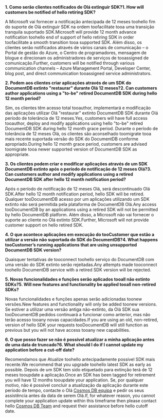 <span data-ttu-id="4b9db-101">**1. Como serão clientes notificados de Olá extinguir SDK?**</span><span class="sxs-lookup"><span data-stu-id="4b9db-101">**1. How will customers be notified of hello retiring SDK?**</span></span>

<span data-ttu-id="4b9db-102">A Microsoft vai fornecer a notificação antecipada de 12 meses toohello fim do suporte de Olá extinguir SDK na ordem toofacilitate tooa uma transição tranquila suportado SDK.</span><span class="sxs-lookup"><span data-stu-id="4b9db-102">Microsoft will provide 12 month advance notification toohello end of support of hello retiring SDK in order toofacilitate a smooth transition tooa supported SDK.</span></span> <span data-ttu-id="4b9db-103">Além disso, os clientes serão notificados através de vários canais de comunicação – o Portal de gestão do Azure, o Centro de programadores, mensagem de blogue e direcionam os administradores de serviços de tooassigned de comunicação.</span><span class="sxs-lookup"><span data-stu-id="4b9db-103">Further, customers will be notified through various communication channels – Azure Management Portal, Developer Center, blog post, and direct communication tooassigned service administrators.</span></span>

<span data-ttu-id="4b9db-104">**2. Podem aos clientes criar aplicações através de um SDK do DocumentDB extinto "restaurar" durante Olá 12 meses?**</span><span class="sxs-lookup"><span data-stu-id="4b9db-104">**2. Can customers author applications using a "to-be" retired DocumentDB SDK during hello 12 month period?**</span></span> 

<span data-ttu-id="4b9db-105">Sim, os clientes têm acesso total tooauthor, implementará e modificação das aplicações utilizar Olá "restaurar" extinto DocumentDB SDK durante Olá período de tolerância de 12 meses.</span><span class="sxs-lookup"><span data-stu-id="4b9db-105">Yes, customers will have full access tooauthor, deploy and modify applications using hello "to-be" retired DocumentDB SDK during hello 12 month grace period.</span></span> <span data-ttu-id="4b9db-106">Durante o período de tolerância de 12 meses Olá, os clientes são aconselhado toomigrate tooa mais recente suportada versão do SDK do DocumentDB conforme apropriado.</span><span class="sxs-lookup"><span data-stu-id="4b9db-106">During hello 12 month grace period, customers are advised toomigrate tooa newer supported version of DocumentDB SDK as appropriate.</span></span>

<span data-ttu-id="4b9db-107">**3. Os clientes podem criar e modificar aplicações através de um SDK DocumentDB extinto após o período de notificação de 12 meses Olá?**</span><span class="sxs-lookup"><span data-stu-id="4b9db-107">**3. Can customers author and modify applications using a retired DocumentDB SDK after hello 12 month notification period?**</span></span>

<span data-ttu-id="4b9db-108">Após o período de notificação de 12 meses Olá, será descontinuado Olá SDK.</span><span class="sxs-lookup"><span data-stu-id="4b9db-108">After hello 12 month notification period, hello SDK will be retired.</span></span> <span data-ttu-id="4b9db-109">Qualquer tooDocumentDB acesso por um aplicações utilizando um SDK extinto não será permitida pela plataforma de DocumentDB Olá.</span><span class="sxs-lookup"><span data-stu-id="4b9db-109">Any access tooDocumentDB by an applications using a retired SDK will not be permitted by hello DocumentDB platform.</span></span> <span data-ttu-id="4b9db-110">Além disso, a Microsoft não vai fornecer o suporte ao cliente no Olá extinto SDK.</span><span class="sxs-lookup"><span data-stu-id="4b9db-110">Further, Microsoft will not provide customer support on hello retired SDK.</span></span>

<span data-ttu-id="4b9db-111">**4. O que acontece aplicações em execução do tooCustomer que estão a utilizar a versão não suportada do SDK do DocumentDB?**</span><span class="sxs-lookup"><span data-stu-id="4b9db-111">**4. What happens tooCustomer’s running applications that are using unsupported DocumentDB SDK version?**</span></span>

<span data-ttu-id="4b9db-112">Quaisquer tentativas de tooconnect toohello serviço do DocumentDB com uma versão do SDK extinto serão rejeitadas.</span><span class="sxs-lookup"><span data-stu-id="4b9db-112">Any attempts made tooconnect toohello DocumentDB service with a retired SDK version will be rejected.</span></span> 

<span data-ttu-id="4b9db-113">**5. Novas funcionalidades e funções serão aplicados tooall não extinto SDKs?**</span><span class="sxs-lookup"><span data-stu-id="4b9db-113">**5. Will new features and functionality be applied tooall non-retired SDKs?**</span></span>

<span data-ttu-id="4b9db-114">Novas funcionalidades e funções apenas serão adicionadas toonew versões.</span><span class="sxs-lookup"><span data-stu-id="4b9db-114">New features and functionality will only be added toonew versions.</span></span> <span data-ttu-id="4b9db-115">Se estiver a utilizar uma versão antiga não-extinto, da Olá SDK sua tooDocumentDB pedidos continuará a funcionar como anterior, mas não terão acesso tooany novas capacidades.</span><span class="sxs-lookup"><span data-stu-id="4b9db-115">If you are using an old, non-retired, version of hello SDK your requests tooDocumentDB will still function as previous but you will not have access tooany new capabilities.</span></span>  

<span data-ttu-id="4b9db-116">**6. O que posso fazer se não é possível atualizar a minha aplicação antes de uma data de truncado?**</span><span class="sxs-lookup"><span data-stu-id="4b9db-116">**6. What should I do if I cannot update my application before a cut-off date?**</span></span>

<span data-ttu-id="4b9db-117">Recomendamos que Atualize toohello antecipadamente possível SDK mais recente.</span><span class="sxs-lookup"><span data-stu-id="4b9db-117">We recommend that you upgrade toohello latest SDK as early as possible.</span></span> <span data-ttu-id="4b9db-118">Depois de um SDK tem sido etiquetado para extinção terá de 12 meses tooupdate a aplicação.</span><span class="sxs-lookup"><span data-stu-id="4b9db-118">Once an SDK has been tagged for retirement you will have 12 months tooupdate your application.</span></span> <span data-ttu-id="4b9db-119">Se, por qualquer motivo, não é possível concluir a atualização da aplicação durante este período de tempo, contacte o Olá [Cosmos DB equipa](mailto:askcosmosdb@microsoft.com) e pedir os seus assistência antes da data de serem Olá.</span><span class="sxs-lookup"><span data-stu-id="4b9db-119">If, for whatever reason, you cannot complete your application update within this timeframe then please contact hello [Cosmos DB Team](mailto:askcosmosdb@microsoft.com) and request their assistance before hello cutoff date.</span></span>

